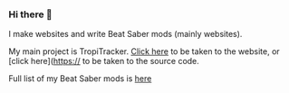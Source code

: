 ### Hi there 👋

I make websites and write Beat Saber mods (mainly websites).

My main project is TropiTracker. [Click here](https://tropitracker.com) to be taken to the website, or [click here]([https://](https://github.com/CGray1234/TropiTracker) to be taken to the source code.

Full list of my Beat Saber mods is [here](https://cgray1234.github.io/bs-stuff/mods)

<!--
**CGray1234/CGray1234** is a ✨ _special_ ✨ repository because its `README.md` (this file) appears on your GitHub profile.

Here are some ideas to get you started:

- 🔭 I’m currently working on ...
- 🌱 I’m currently learning ...
- 👯 I’m looking to collaborate on ...
- 🤔 I’m looking for help with ...
- 💬 Ask me about ...
- 📫 How to reach me: ...
- 😄 Pronouns: ...
- ⚡ Fun fact: ...
-->
